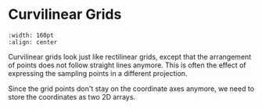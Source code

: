 # Curvilinear Grids

```{image} ./curvilinear.png
:width: 160pt
:align: center
```

Curvilinear grids look just like rectilinear grids, except that the arrangement of points does not follow straight lines anymore. This is often the effect of expressing the sampling points in a different projection.

Since the grid points don't stay on the coordinate axes anymore, we need to store the coordinates as two 2D arrays.
